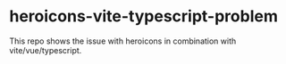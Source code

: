 # heroicons-vite-typescript-problem
This repo shows the issue with heroicons in combination with vite/vue/typescript.
